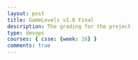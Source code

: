 ```yaml
---
layout: post
title: GameLevels v1.0 Final
description: The grading for the project
type: devops
courses: { csse: {week: 16} }
comments: true
---
```


